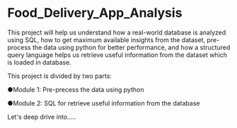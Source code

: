 # Food_Delivery_App_Analysis

This project will help us understand how a real-world database is analyzed using SQL, how to get maximum available insights from the dataset, pre-process the data using python for better performance, and how a structured query language helps us retrieve useful information from the dataset which is loaded in database.

This project is divided by two parts:

●Module 1: Pre-precess the data using python 

●Module 2: SQL for retrieve useful information from the database

Let's deep drive into.....
